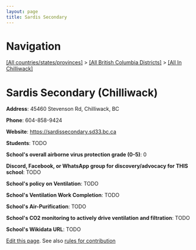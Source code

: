 ```yaml
---
layout: page
title: Sardis Secondary
---
```

# Navigation

[[All countries/states/provinces]](../../..) > [[All British Columbia Districts]](../..) > [[All In Chilliwack]](..)

# Sardis Secondary (Chilliwack)

**Address**: 45460 Stevenson Rd, Chilliwack, BC

**Phone**: 604-858-9424

**Website**: <https://sardissecondary.sd33.bc.ca>

**Students**: TODO

**School's overall airborne virus protection grade (0-5)**: 0

**Discord, Facebook, or WhatsApp group for discovery/advocacy for THIS school**: TODO

**School's policy on Ventilation**: TODO

**School's Ventilation Work Completion**: TODO

**School's Air-Purification**: TODO

**School's CO2 monitoring to actively drive ventilation and filtration**: TODO

**School's Wikidata URL**: TODO


[Edit this page](https://github.com/ventilate-schools/BC/edit/main/./Chilliwack/Sardis_Secondary.md). See also [rules for contribution](../../../contribution-rules/)